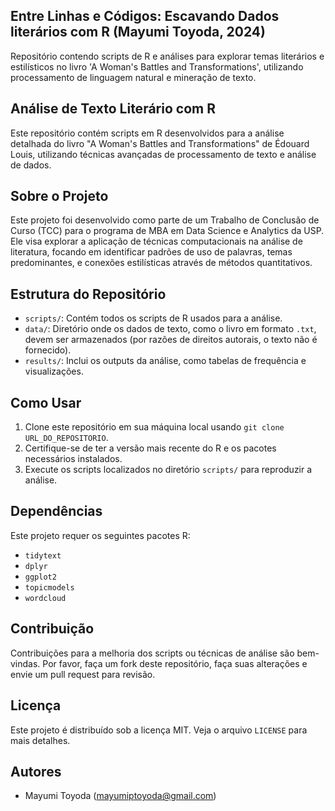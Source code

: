 ## Entre Linhas e Códigos: Escavando Dados literários com R (Mayumi Toyoda, 2024)
Repositório contendo scripts de R e análises para explorar temas literários e estilísticos no livro 'A Woman's Battles and Transformations', utilizando processamento de linguagem natural e mineração de texto.

## Análise de Texto Literário com R

Este repositório contém scripts em R desenvolvidos para a análise detalhada do livro "A Woman's Battles and Transformations" de Édouard Louis, utilizando técnicas avançadas de processamento de texto e análise de dados.

## Sobre o Projeto

Este projeto foi desenvolvido como parte de um Trabalho de Conclusão de Curso (TCC) para o programa de MBA em Data Science e Analytics da USP. Ele visa explorar a aplicação de técnicas computacionais na análise de literatura, focando em identificar padrões de uso de palavras, temas predominantes, e conexões estilísticas através de métodos quantitativos.

## Estrutura do Repositório

- `scripts/`: Contém todos os scripts de R usados para a análise.
- `data/`: Diretório onde os dados de texto, como o livro em formato `.txt`, devem ser armazenados (por razões de direitos autorais, o texto não é fornecido).
- `results/`: Inclui os outputs da análise, como tabelas de frequência e visualizações.

## Como Usar

1. Clone este repositório em sua máquina local usando `git clone URL_DO_REPOSITORIO`.
2. Certifique-se de ter a versão mais recente do R e os pacotes necessários instalados.
3. Execute os scripts localizados no diretório `scripts/` para reproduzir a análise.

## Dependências

Este projeto requer os seguintes pacotes R:
- `tidytext`
- `dplyr`
- `ggplot2`
- `topicmodels`
- `wordcloud`

## Contribuição

Contribuições para a melhoria dos scripts ou técnicas de análise são bem-vindas. Por favor, faça um fork deste repositório, faça suas alterações e envie um pull request para revisão.

## Licença

Este projeto é distribuído sob a licença MIT. Veja o arquivo `LICENSE` para mais detalhes.

## Autores

- Mayumi Toyoda (mayumiptoyoda@gmail.com)
